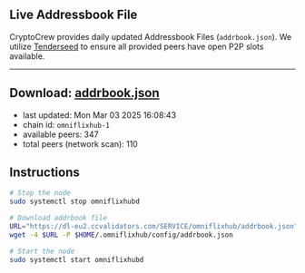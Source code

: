 ## Live Addressbook File

CryptoCrew provides daily updated Addressbook Files (`addrbook.json`). We utilize [Tenderseed](https://github.com/binaryholdings/tenderseed) to ensure all provided peers have open P2P slots available.

---
**Download: [addrbook.json](https://dl-eu2.ccvalidators.com/SERVICE/omniflixhub/addrbook.json)**
---

- last updated: Mon Mar 03 2025 16:08:43
- chain id: `omniflixhub-1`
- available peers: 347
- total peers (network scan): 110

## Instructions
```sh
# Stop the node
sudo systemctl stop omniflixhubd

# Download addrbook file
URL="https://dl-eu2.ccvalidators.com/SERVICE/omniflixhub/addrbook.json"
wget -4 $URL -P $HOME/.omniflixhub/config/addrbook.json

# Start the node
sudo systemctl start omniflixhubd
```
